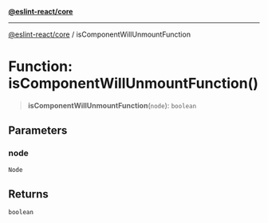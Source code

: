 [**@eslint-react/core**](../README.md)

***

[@eslint-react/core](../README.md) / isComponentWillUnmountFunction

# Function: isComponentWillUnmountFunction()

> **isComponentWillUnmountFunction**(`node`): `boolean`

## Parameters

### node

`Node`

## Returns

`boolean`

